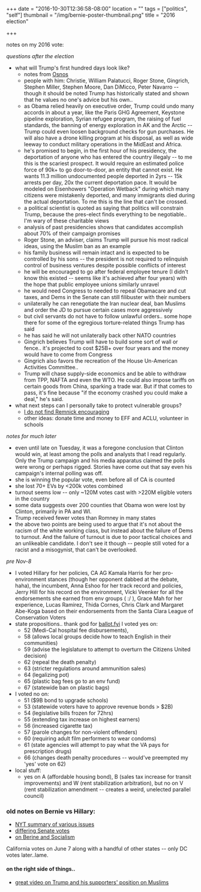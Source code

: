 +++
date = "2016-10-30T12:36:58-08:00"
location = ""
tags = ["politics", "self"]
thumbnail = "/img/bernie-poster-thumbnail.png"
title = "2016 election"

+++

notes on my 2016 vote:

<!--more-->

*questions after the election*

* what will Trump's first hundred days look like?
  * notes from [Osnos](http://www.newyorker.com/magazine/2016/09/26/president-trumps-first-term)
  * people with him: Christie, William Palatucci, Roger Stone, Gingrich, Stephen Miller, Stephen Moore, Dan DiMicco, Peter Navarro --
  though it should be noted Trump has historically stated and shown
  that he values no one's advice but his own..
  * as Obama relied heavily on executive order, Trump could undo many accords in about a year,
  like the Paris GHG Agreement, Keystone pipeline exploration, Syrian refugee program,
  the raising of fuel standards, the banning of energy exploration in AK and the Arctic --
  Trump could even loosen background checks for gun purchases.
  He will also have a drone killing program at his disposal,
  as well as wide leeway to conduct military operations in the MidEast and Africa.
  * he's promised to begin, in the first hour of his presidency,
  the deportation of anyone who has entered the country illegaly -- to me this is the scariest prospect.
  It would require an estimated police force of 90k+ to go door-to-door, an entity that cannot exist.
  He wants 11.3 million undocumented people deported in 2yrs -- 15k arrests per day,
  20x the current deportation pace.
  It would be modeled on Eisenhowers "Operation Wetback"
  during which many citizens were mistakenly deported,
  and many immigrants died during the actual deportation.
  To me this is the line that can't be crossed.
  * a political scientist is quoted as saying that politics will constrain Trump,
  because the pres-elect finds everything to be negotiable.. I'm wary of these charitable views
  * analysis of past presidencies shows that candidates accomplish about 70% of their campaign promises
  * Roger Stone, an adviser, claims Trump will pursue his most radical ideas,
  using the Muslim ban as an example
  * his family business will remain intact and is expected to be controlled by his sons --
  the president is not required to relinquish control of business ventures despite possible conflicts of interest
  * he will be encouraged to go after federal employee tenure
  (I didn't know this existed -- seems like it's achieved after four years)
  with the hope that public employee unions similarly unravel
  * he would need Congress to needed to repeal Obamacare and cut taxes,
  and Dems in the Senate can still filibuster with their numbers
  * unilaterally he can renegotiate the Iran nuclear deal, ban Muslims
  and order the JD to pursue certain cases more aggressively
  * but civil servants do not have to follow unlawful orders..
  some hope there for some of the egregious torture-related things Trump has said
  * he has said he will not unilaterally back other NATO countries
  * Gingrich believes Trump will have to build some sort of wall or fence..
  it's projected to cost $25B+ over four years and the money would have to come from Congress
  * Gingrich also favors the recreation of the House Un-American Activities Committee..
  * Trump will chase supply-side economics and be able to withdraw from TPP, NAFTA and even the WTO.
  He could also impose tariffs on certain goods from China, sparking a trade war.
  But if that comes to pass, it's fine because "if the economy crashed you could make a deal," he's said.
* what next steps can I personally take to protect vulnerable groups?
  * [I do not find Remnick encouraging](http://www.newyorker.com/news/news-desk/an-american-tragedy-donald-trump)
  * other ideas: donate time and money to EFF and ACLU, volunteer in schools


*notes for much later*

* even until late on Tuesday, it was a foregone conclusion that Clinton would win,
at least among the polls and analysts that I read regularly.
Only the Trump campaign and his media apparatus claimed the polls were wrong or perhaps rigged.
Stories have come out that say even his campaign's internal polling was off.
* she is winning the popular vote, even before all of CA is counted
* she lost 70+ EVs by <200k votes combined
* turnout seems low -- only ~120M votes cast with >220M eligible voters in the country
* some data suggests over 200 counties that Obama won were lost by Clinton, primarily in PA and WI.
* Trump received fewer votes than Romney in many states
* the above two points are being used to argue that
it's not about the racism of the white working class, but instead about the failure of Dems to turnout.
And the failure of turnout is due to poor tactical choices and an unlikeable candidate.
I don't see it though -- people still voted for a racist and a misogynist, that can't be overlooked.


*pre Nov-8*

* I voted Hillary for her policies,
CA AG Kamala Harris for her pro-environment stances (though her opponent dabbed at the debate, haha),
the incumbent, Anna Eshoo for her track record and policies,
Jerry Hill for his record on the environment,
Vicki Veenker for all the endorsements she earned from env groups ( :/ ),
Grace Mah for her experience,
Lucas Ramirez, Thida Cornes, Chris Clark and Margaret Abe-Koga
based on their endorsements from the Santa Clara League of Conservation Voters
* state propositions.. thank god for [ballot.fyi](https://ballot.fyi) I voted yes on:
  * 52 (Medi-Cal hospital fee disbursements),
  * 58 (allows local groups decide how to teach English in their communities)
  * 59 (advise the legislature to attempt to overturn the Citizens United decision)
  * 62 (repeal the death penalty)
  * 63 (stricter regulations around ammunition sales)
  * 64 (legalizing pot)
  * 65 (plastic bag fees go to an env fund)
  * 67 (statewide ban on plastic bags)
* I voted no on:
  * 51 ($9B bond to upgrade schools)
  * 53 (statewide voters have to approve revenue bonds > $2B)
  * 54 (legislative bills frozen for 72hrs)
  * 55 (extending tax increase on highest earners)
  * 56 (increased cigarette tax)
  * 57 (parole changes for non-violent offenders)
  * 60 (requiring adult film performers to wear condoms)
  * 61 (state agencies will attempt to pay what the VA pays for prescription drugs)
  * 66 (changes death penalty procedures -- would've preempted my 'yes' vote on 62)
* local stuff:
  * yes on A (affordable housing bond), B (sales tax increase for transit improvements)
  and W (rent stabilization arbitration),
  but no on V (rent stabilization amendment -- creates a weird, unelected parallel council)


### old notes on Bernie vs Hillary:

* [NYT summary of various issues](http://www.nytimes.com/interactive/2016/us/elections/candidates-on-the-issues.html)
* [differing Senate votes](http://www.nytimes.com/2015/05/28/upshot/the-senate-votes-that-divided-hillary-clinton-and-bernie-sanders.html)
* [on Berine and Socialism](http://www.vox.com/2015/10/14/9530787/socialism-history-explained)

California votes on June 7 along with a handful of other states -- only DC votes later..lame.


#### on the right side of things..

* [great video on Trump and his supporters' position on Muslims](http://www.vox.com/2016/2/10/10956978/donald-trump-terrifying)

